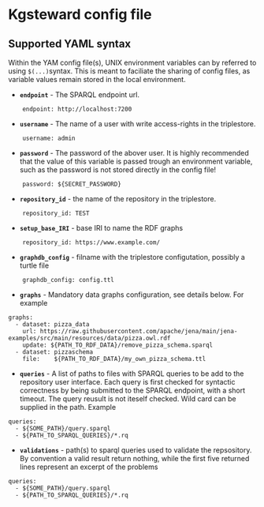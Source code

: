 
# Kgsteward config file

## Supported YAML syntax

Within the YAM config file(s), UNIX environment variables can by referred to using `$(...)`syntax. This is meant to faciliate the sharing of config files, as variable values remain stored in the local environment. 

* __`endpoint`__ - The SPARQL endpoint url.

```{yaml}
    endpoint: http://localhost:7200
```
* __`username`__ - The name of a user with write access-rights in the triplestore.

```{yaml}
    username: admin
```

* __`password`__ - The password of the abover user. It is highly recommended that the value of this variable is passed trough an environment variable, such as the password is not stored directly in the config file!  

```{yaml}
    password: ${SECRET_PASSWORD}
```

* __`repository_id`__ - the name of the repository in the triplestore.

```{yaml}
    repository_id: TEST
```

* __`setup_base_IRI`__ - base IRI to name the RDF graphs   

```{yaml}
    repository_id: https://www.example.com/
```

* __`graphdb_config`__ - filname with the triplestore configutation, possibly a turtle file

```{yaml}
    graphdb_config: config.ttl
```

* __`graphs`__ - Mandatory data graphs configuration, see details below. For example

```{yaml}
graphs:
  - dataset: pizza_data
    url: https://raw.githubusercontent.com/apache/jena/main/jena-examples/src/main/resources/data/pizza.owl.rdf
    update: ${PATH_TO_RDF_DATA}/remove_pizza_schema.sparql
  - dataset: pizzaschema
    file:    ${PATH_TO_RDF_DATA}/my_own_pizza_schema.ttl
```

* __`queries`__ - A list of paths to files with SPARQL queries to be add to the repository user interface. Each query is first checked for syntactic correctness by being submitted to the SPARQL endpoint, with a short timeout. The query reusult is not iteself checked. Wild card can be supplied in the path. Example

```{yaml}
queries:
  - ${SOME_PATH}/query.sparql
  - ${PATH_TO_SPARQL_QUERIES}/*.rq
```

* __`validations`__ - path(s) to sparql queries used to validate the repsository. 
By convention a valid result return nothing, while the first five returned lines
represent an excerpt of the problems

```{yaml}
queries:
  - ${SOME_PATH}/query.sparql
  - ${PATH_TO_SPARQL_QUERIES}/*.rq
```

